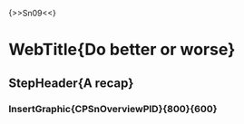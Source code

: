 {>>Sn09<<}

# WebTitle{Do better or worse}

## StepHeader{A recap}

### InsertGraphic{CPSnOverviewPID}{800}{600}
